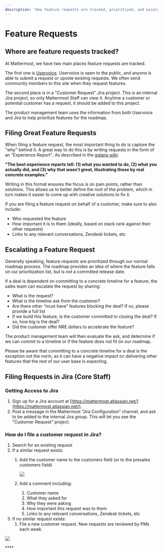 ```yaml
---
description: 'How feature requests are tracked, prioritized, and escalated.'
---
```


# Feature Requests

## **Where are feature requests tracked?** 

At Mattermost, we have two main places feature requests are tracked. 

The first one is [Uservoice](https://mattermost.uservoice.com/forums/306457-general). Uservoice is open to the public, and anyone is able to submit a request or upvote existing requests. We often send community members to this site when they request features. 

The second place is in a "Customer Request" Jira project. This is an internal Jira project, so only Mattermost Staff can view it. Anytime a customer or potential customer has a request, it should be added to this project.

The product management team uses the information from both Uservoice and Jira to help prioritize features for the roadmap. 

## **Filing Great Feature Requests**

When filing a feature request, the most important thing to do is capture the "why" behind it. A great way to do this is by writing requests in the form of an "Experience Report"**.** As described in the [golang wiki](https://github.com/golang/go/wiki/ExperienceReports):   
  
**"The best experience reports tell: \(1\) what you wanted to do, \(2\) what you actually did, and \(3\) why that wasn’t great, illustrating those by real concrete examples."**

Writing in this format ensures the focus is on pain points, rather than solutions. This allows us to better define the root of the problem, which in turn makes it easier to come up with creative solutions to fix it. 

If you are filing a feature request on behalf of a customer, make sure to also include: 

* Who requested the feature 
* How important it is to them \(ideally, based on stack rank against their other requests\) 
* Links to any relevant conversations, Zendesk tickets, etc

## **Escalating a Feature Request**

Generally speaking, feature requests are prioritized through our normal roadmap process. The roadmap provides an idea of where the feature falls on our prioritization list, but is not a committed release date. 

If a deal is dependent on committing to a concrete timeline for a feature, the sales team can escalate the request by sharing: 

* What is the request? 
* What is the timeline ask from the customer?
* Are there other “must have” features blocking the deal? If so, please provide a full list
* If we build this feature, is the customer committed to closing the deal? If so, how big is the deal? 
* Did the customer offer NRE dollars to accelerate the feature?

The product management team will then evaluate the ask, and determine if we can commit to a timeline or if the feature does not fit on our roadmap. 

Please be aware that committing to a concrete timeline for a deal is the exception not the norm, as it can have a negative impact on delivering other features that the rest of our user base is expecting. 

## Filing Requests in Jira \(Core Staff\) 

### **Getting Access to Jira**

1. Sign up for a Jira account at [https://mattermost.atlassian.net/](https://mattermost.atlassian.net/). 
2. Post a message in the Mattermost “Jira Configuration” channel, and ask to be added to the internal Jira group. This will let you see the "Customer Request" project. 

### **How do I file a customer request in Jira?**

1. Search for an existing request 
2. If a similar request exists:
   1. Add the customer name to the customers field \(or to the presales customers field\)

      ![](https://lh5.googleusercontent.com/ZFKheRrSdpK2Za5brC4z8pN9kYGd1YmnZ_s6nfotuOlMlkreI723HjCozgtLMQJTzpK_cBStorzy3kyS0V4e9K40_-ITB1k3OIZMy9XG5z91PSdl4lhf99eAAUU-1ne-1YIJcCs)

   2. Add a comment including: 
      1. Customer name 
      2. What they asked for 
      3. Why they were asking 
      4. How important this request was to them
      5. Links to any relevant conversations, Zendesk tickets, etc
3. If no similar request exists:
   1. File a new customer request. New requests are reviewed by PMs each week. 

![](https://lh3.googleusercontent.com/1TUn1D28yQC3T676RbL9kwtCa1Mtz8QKWkrGPIONdwZtLqxuYQGVO76OkhS7jM0GzlIwd-t4gyuYKpmxQzao7OOsagGHTuRAk6mC7_ZD9FnVsDfeXHzzS5pLk5K_k6WUJEr5wJ4)

\*\*\*\*

  
  




